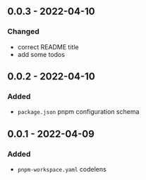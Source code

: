 <!-- https://keepachangelog.com/en/1.0.0/ -->

## 0.0.3 - 2022-04-10

### Changed

- correct README title
- add some todos

## 0.0.2 - 2022-04-10

### Added

- `package.json` pnpm configuration schema

## 0.0.1 - 2022-04-09

### Added

- `pnpm-workspace.yaml` codelens
